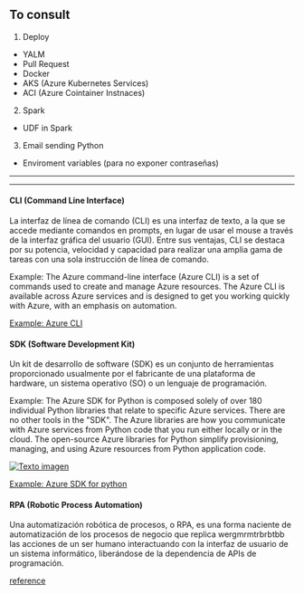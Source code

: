 ## To consult

01. Deploy
- YALM
- Pull Request
- Docker
- AKS (Azure Kubernetes Services)
- ACI (Azure Cointainer Instnaces)

02. Spark
- UDF in Spark

03. Email sending Python
- Enviroment variables (para no exponer contraseñas)

---






---
#### CLI (Command Line Interface)

La interfaz de línea de comando (CLI) es una interfaz de texto, a la que se accede mediante comandos en prompts, en lugar de usar el mouse a través de la interfaz gráfica del usuario (GUI). Entre sus ventajas, CLI se destaca por su potencia, velocidad y capacidad para realizar una amplia gama de tareas con una sola instrucción de línea de comando. 

Example: The Azure command-line interface (Azure CLI) is a set of commands used to create and manage Azure resources. The Azure CLI is available across Azure services and is designed to get you working quickly with Azure, with an emphasis on automation.

[Example: Azure CLI](https://learn.microsoft.com/en-us/cli/azure/)

#### SDK (Software Development Kit)

Un kit de desarrollo de software (SDK) es un conjunto de herramientas proporcionado usualmente por el fabricante de una plataforma de hardware, un sistema operativo (SO) o un lenguaje de programación.

Example: The Azure SDK for Python is composed solely of over 180 individual Python libraries that relate to specific Azure services. There are no other tools in the "SDK". The Azure libraries are how you communicate with Azure services from Python code that you run either locally or in the cloud. The open-source Azure libraries for Python simplify provisioning, managing, and using Azure resources from Python application code.

[![Texto imagen](http://img.youtube.com/vi/LW2iinnqVSk/0.jpg)](http://www.youtube.com/watch?v=LW2iinnqVSk)

[Example: Azure SDK for python](https://learn.microsoft.com/en-us/azure/developer/python/sdk/azure-sdk-overview)

#### RPA (Robotic Process Automation)

Una automatización robótica de procesos, o RPA, es una forma naciente de automatización de los procesos de negocio que replica wergmrmtrbrbtbb las acciones de un ser humano interactuando con la interfaz de usuario de un sistema informático, liberándose de la dependencia de APIs de programación.

[reference](https://es.wikipedia.org/wiki/Automatizaci%C3%B3n_rob%C3%B3tica_de_procesos)







